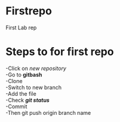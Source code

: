 # Firstrepo
First Lab rep
# Steps to for first repo
  -Click on *new repository*<br>
  -Go to **gitbash**<br>
  -Clone<br>
  -Switch to new branch<br>
  -Add the file<br>
  -Check ***git status***<br>
  -Commit<br>
  -Then git push origin branch name
